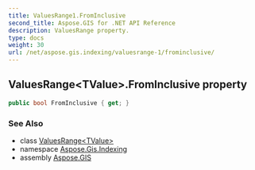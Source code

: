 ```yaml
---
title: ValuesRange1.FromInclusive
second_title: Aspose.GIS for .NET API Reference
description: ValuesRange property. 
type: docs
weight: 30
url: /net/aspose.gis.indexing/valuesrange-1/frominclusive/
---
```

## ValuesRange&lt;TValue&gt;.FromInclusive property

```csharp
public bool FromInclusive { get; }
```

### See Also

* class [ValuesRange&lt;TValue&gt;](../)
* namespace [Aspose.Gis.Indexing](../../valuesrange-1/)
* assembly [Aspose.GIS](../../../)


